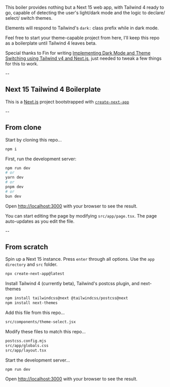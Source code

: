 This boiler provides nothing but a Next 15 web app, with Tailwind 4 ready to go, capable of detecting the user's light/dark mode and the logic to declare/ select/ switch themes.

Elements will respond to Tailwind's `dark:` class prefix while in dark mode.

Feel free to start your theme-capable project from here, I'll keep this repo as a boilerplate until Tailwind 4 leaves beta.

Special thanks to Fin for writing [Implementing Dark Mode and Theme Switching using Tailwind v4 and Next.js](https://www.thingsaboutweb.dev/en/posts/dark-mode-with-tailwind-v4-nextjs), just needed to tweak a few things for this to work.

--

## Next 15 Tailwind 4 Boilerplate

This is a [Next.js](https://nextjs.org) project bootstrapped with [`create-next-app`](https://nextjs.org/docs/app/api-reference/cli/create-next-app)

--

## From clone

Start by cloning this repo...

```bash
npm i
```

First, run the development server:

```bash
npm run dev
# or
yarn dev
# or
pnpm dev
# or
bun dev
```

Open [http://localhost:3000](http://localhost:3000) with your browser to see the result.

You can start editing the page by modifying `src/app/page.tsx`. The page auto-updates as you edit the file.

--

## From scratch

Spin up a Next 15 instance. Press `enter` through all options. Use the `app directory` and `src` folder.

```bash
npx create-next-app@latest
```

Install Tailwind 4 (currently beta), Tailwind's postcss plugin, and next-themes

```bash
npm install tailwindcss@next @tailwindcss/postcss@next
npm install next-themes
```

Add this file from this repo...

```bash
src/components/theme-select.jsx
```

Modify these files to match this repo...

```bash
postcss.config.mjs
src/app/globals.css
src/app/layout.tsx
```

Start the development server...

```bash
npm run dev
```

Open [http://localhost:3000](http://localhost:3000) with your browser to see the result.